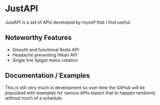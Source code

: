 # JustAPI

JustAPI is a set of APIs developed by myself that I find useful.

## Noteworthy Features

- Smooth and functional Redis API
- Headache preventing Hikari API
- Single line Spigot menu creation

## Documentation / Examples

This is still very much in development so over time the GitHub will be populated with examples for various APIs
expect that to happen randomly without much of a schedule.
